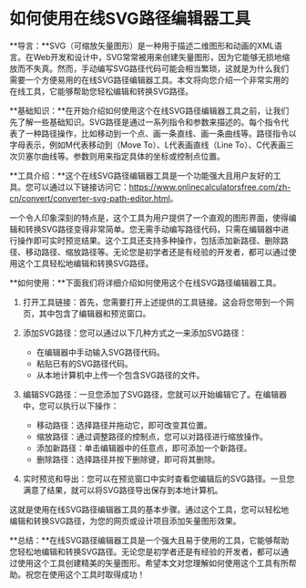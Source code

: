 如何使用在线SVG路径编辑器工具
================

**导言：**SVG（可缩放矢量图形）是一种用于描述二维图形和动画的XML语言。在Web开发和设计中，SVG常常被用来创建矢量图形，因为它能够无损地缩放而不失真。然而，手动编写SVG路径代码可能会相当繁琐，这就是为什么我们需要一个方便易用的在线SVG路径编辑器工具。本文将向您介绍一个非常实用的在线工具，它能够帮助您轻松编辑和转换SVG路径。

**基础知识：**在开始介绍如何使用这个在线SVG路径编辑器工具之前，让我们先了解一些基础知识。SVG路径是通过一系列指令和参数来描述的。每个指令代表了一种路径操作，比如移动到一个点、画一条直线、画一条曲线等。路径指令以字母表示，例如M代表移动到（Move To）、L代表画直线（Line To）、C代表画三次贝塞尔曲线等。参数则用来指定具体的坐标或控制点位置。

**工具介绍：**这个在线SVG路径编辑器工具是一个功能强大且用户友好的工具。您可以通过以下链接访问它：<https://www.onlinecalculatorsfree.com/zh-cn/convert/converter-svg-path-editor.html>。

一个令人印象深刻的特点是，这个工具为用户提供了一个直观的图形界面，使得编辑和转换SVG路径变得非常简单。您无需手动编写路径代码，只需在编辑器中进行操作即可实时预览结果。这个工具还支持多种操作，包括添加新路径、删除路径、移动路径、缩放路径等。无论您是初学者还是有经验的开发者，都可以通过使用这个工具轻松地编辑和转换SVG路径。

**如何使用：**下面我们将详细介绍如何使用这个在线SVG路径编辑器工具。

1. 打开工具链接：首先，您需要打开上述提供的工具链接。这会将您带到一个网页，其中包含了编辑器和预览窗口。
2. 添加SVG路径：您可以通过以下几种方式之一来添加SVG路径：
    
    
    - 在编辑器中手动输入SVG路径代码。
    - 粘贴已有的SVG路径代码。
    - 从本地计算机中上传一个包含SVG路径的文件。
3. 编辑SVG路径：一旦您添加了SVG路径，您就可以开始编辑它了。在编辑器中，您可以执行以下操作：
    
    
    - 移动路径：选择路径并拖动它，即可改变其位置。
    - 缩放路径：通过调整路径的控制点，您可以对路径进行缩放操作。
    - 添加新路径：单击编辑器中的任意点，即可添加一个新路径。
    - 删除路径：选择路径并按下删除键，即可将其删除。
4. 实时预览和导出：您可以在预览窗口中实时查看您编辑后的SVG路径。一旦您满意了结果，就可以将SVG路径导出保存到本地计算机。

这就是使用在线SVG路径编辑器工具的基本步骤。通过这个工具，您可以轻松地编辑和转换SVG路径，为您的网页或设计项目添加矢量图形效果。

**总结：**在线SVG路径编辑器工具是一个强大且易于使用的工具，它能够帮助您轻松地编辑和转换SVG路径。无论您是初学者还是有经验的开发者，都可以通过使用这个工具创建精美的矢量图形。希望本文对您理解如何使用这个工具有所帮助。祝您在使用这个工具时取得成功！